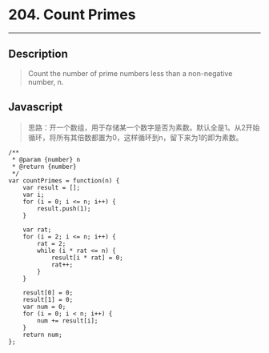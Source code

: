 # 204. Count Primes

---

## Description

> Count the number of prime numbers less than a non-negative number, n.

## Javascript

> 思路：开一个数组，用于存储某一个数字是否为素数。默认全是1。从2开始循环，将所有其倍数都置为0，这样循环到n，留下来为1的即为素数。

```
/**
 * @param {number} n
 * @return {number}
 */
var countPrimes = function(n) {
    var result = [];
    var i;
    for (i = 0; i <= n; i++) {
        result.push(1);
    }

    var rat;
    for (i = 2; i <= n; i++) {
        rat = 2;
        while (i * rat <= n) {
            result[i * rat] = 0;
            rat++;
        }
    }

    result[0] = 0;
    result[1] = 0;
    var num = 0;
    for (i = 0; i < n; i++) {
        num += result[i];
    }
    return num;
};
```
